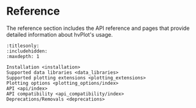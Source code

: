 # Reference

The reference section includes the API reference and pages that provide detailed information about hvPlot's usage.

```{toctree}
:titlesonly:
:includehidden:
:maxdepth: 1

Installation <installation>
Supported data libraries <data_libraries>
Supported plotting extensions <plotting_extensions>
Plotting options <plotting_options/index>
API <api/index>
API compatibility <api_compatibility/index>
Deprecations/Removals <deprecations>
```

